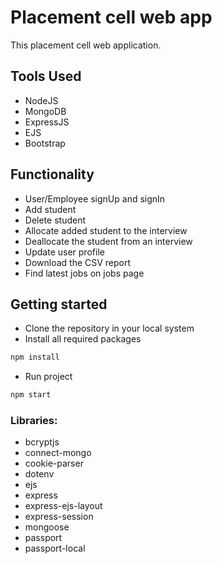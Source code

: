 # Placement cell web app
This placement cell web application.

## Tools Used 
- NodeJS
- MongoDB
- ExpressJS
- EJS
- Bootstrap

## Functionality 
- User/Employee signUp and signIn
- Add student 
- Delete student
- Allocate added student to the interview
- Deallocate the student from an interview
- Update user profile
- Download the CSV report
- Find latest jobs on jobs page
 
## Getting started

* Clone the repository in your local system
* Install all required packages
```bash
npm install 
```
* Run project 
```bash
npm start
```


### Libraries: 
* bcryptjs
* connect-mongo
* cookie-parser
* dotenv
* ejs
* express
* express-ejs-layout
* express-session
* mongoose
* passport
* passport-local

